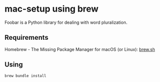 # mac-setup using brew

Foobar is a Python library for dealing with word pluralization.

## Requirements

Homebrew -
The Missing Package Manager for macOS (or Linux): [brew.sh](https://brew.sh)

## Using

```Bash
brew bundle install
```
